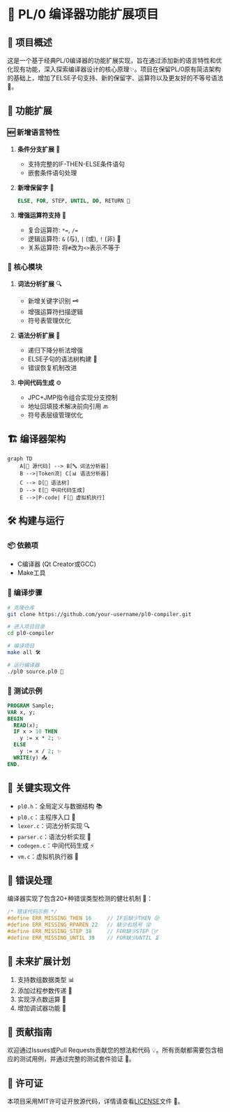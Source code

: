 # 🎉 PL/0 编译器功能扩展项目

## 🚀 项目概述
这是一个基于经典PL/0编译器的功能扩展实现，旨在通过添加新的语言特性和优化现有功能，深入探索编译器设计的核心原理✨。项目在保留PL/0原有简洁架构的基础上，增加了ELSE子句支持、新的保留字、运算符以及更友好的不等号语法💖。

## 🌟 功能扩展

### 🆕 新增语言特性
1. **条件分支扩展** 🧩
   - 支持完整的IF-THEN-ELSE条件语句
   - 嵌套条件语句处理

2. **新增保留字** 📝
   ```pascal
   ELSE, FOR, STEP, UNTIL, DO, RETURN 🎯
   ```

3. **增强运算符支持** 🔧
   - 复合运算符: `*=`, `/=` 
   - 逻辑运算符: `&` (与), `|` (或), `!` (非) 🧠
   - 关系运算符: 将`#`改为`<>`表示不等于

### 🧱 核心模块
1. **词法分析扩展** 🔍
   - 新增关键字识别 🗝️
   - 增强运算符扫描逻辑
   - 符号表管理优化

2. **语法分析扩展** 📐
   - 递归下降分析法增强
   - ELSE子句的语法树构建 🌳
   - 错误恢复机制改进

3. **中间代码生成** ⚙️
   - JPC+JMP指令组合实现分支控制
   - 地址回填技术解决前向引用 🔙
   - 符号表层级管理优化

## 🏗️ 编译器架构

```mermaid
graph TD
    A[📄 源代码] --> B[🔤 词法分析器]
    B -->|Token流| C[📊 语法分析器]
    C --> D[🌳 语法树]
    D --> E[💾 中间代码生成]
    E -->|P-code| F[🚀 虚拟机执行]
```

## 🛠️ 构建与运行

### 📦 依赖项
- C编译器 (Qt Creator或GCC)
- Make工具

### 🔧 编译步骤
```bash
# 克隆仓库
git clone https://github.com/your-username/pl0-compiler.git

# 进入项目目录
cd pl0-compiler

# 编译项目
make all 🛠️

# 运行编译器
./pl0 source.pl0 🚀
```

### 🧪 测试示例
```pascal
PROGRAM Sample;
VAR x, y;
BEGIN
  READ(x);
  IF x > 10 THEN
    y := x * 2; ✨
  ELSE
    y := x / 2; ✨
  WRITE(y) 📤
END.
```

## 📂 关键实现文件
- `pl0.h`：全局定义与数据结构 📚
- `pl0.c`：主程序入口 🚪
- `lexer.c`：词法分析实现 🔍
- `parser.c`：语法分析实现 📐
- `codegen.c`：中间代码生成 ⚡
- `vm.c`：虚拟机执行器 🤖

## 🚨 错误处理
编译器实现了包含20+种错误类型检测的健壮机制 💪：

```c
/* 错误代码示例 */
#define ERR_MISSING_THEN 16     // IF后缺少THEN 😢
#define ERR_MISSING_RPAREN 22   // 缺少右括号 😵
#define ERR_MISSING_STEP 38     // FOR缺少STEP 🚶‍♂️
#define ERR_MISSING_UNTIL 39    // FOR缺少UNTIL ⏳
```

## 🔮 未来扩展计划
1. 支持数组数据类型 📊
2. 添加过程参数传递 🔄
3. 实现浮点数运算 🧮
4. 增加调试器功能 🐞

## 🤝 贡献指南
欢迎通过Issues或Pull Requests贡献您的想法和代码 💡。所有贡献都需要包含相应的测试用例，并通过完整的测试套件验证 🧪。

## 📜 许可证
本项目采用MIT许可证开放源代码，详情请查看[LICENSE](LICENSE)文件 📄。

